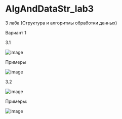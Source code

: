 # AlgAndDataStr_lab3
3 лаба (Структура и алгоритмы обработки данных)

Вариант 1

3.1

![image](https://user-images.githubusercontent.com/57935448/121390746-df534680-c977-11eb-9aba-6b0085875a24.png)

Примеры

![image](https://user-images.githubusercontent.com/57935448/121390778-e8dcae80-c977-11eb-9046-a62542287092.png)

3.2

![image](https://user-images.githubusercontent.com/57935448/121390822-f42fda00-c977-11eb-92c4-a7e07b0143ab.png)

Примеры:

![image](https://user-images.githubusercontent.com/57935448/121390875-feea6f00-c977-11eb-962c-3291aac9a328.png)
